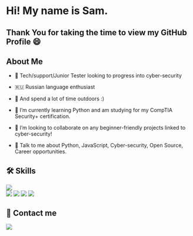 
# Hi! My name is Sam. 

## Thank You for taking the time to view my GitHub Profile :smile: 

## About Me 

- 🔭 Tech/support/Junior Tester looking to progress into cyber-security

- 🇷🇺 Russian language enthusiast

- 🌲 And spend a lot of time outdoors :)

- 🌱 I’m currently learning Python and am studying for my CompTIA Security+ certification. 

- 👯 I’m looking to collaborate on any beginner-friendly projects linked to cyber-security!

- 💬 Talk to me about Python, JavaScript, Cyber-security, Open Source, Career opportunities. 
&nbsp;
&nbsp;

## 🛠 Skills

<div>
  <img src="[https://www.credly.com/badges/23a4553b-8fef-4e78-b697-2b9b7730f7b8/public_url](https://drive.google.com/file/d/1RKq5qfp1xa4kBayzo5hFaK1NRogvTfaO/view?usp=share_link)">
</div>
<div>
  <img src="https://img.shields.io/badge/JavaScript-323330?style=for-the-badge&logo=javascript&logoColor=F7DF1E">
  <img src="https://img.shields.io/badge/HTML5-E34F26?style=for-the-badge&logo=html5&logoColor=white">
  <img src="https://img.shields.io/badge/CSS3-1572B6?style=for-the-badge&logo=css3&logoColor=white">
  <img src="https://img.shields.io/badge/Python-FFD43B?style=for-the-badge&logo=python&logoColor=blue">
</div>


## 🔗 Contact me

<a href="https://www.linkedin.com/in/srapley"><img src="https://img.shields.io/badge/LinkedIn-0077B5?style=for-the-badge&logo=linkedin&logoColor=white"></a>


